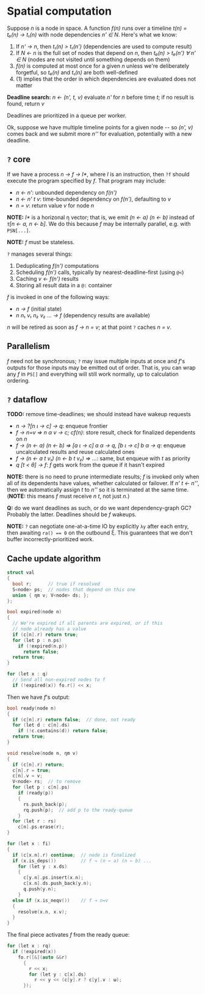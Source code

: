 # Spatial computation
Suppose _n_ is a node in space. A function _f(n)_ runs over a timeline _t(n) = t₀(n) → t₁(n)_ with node dependencies _n' ∈ N_. Here's what we know:

1. If _n' → n_, then _t₁(n) > t₁(n')_ (dependencies are used to compute result)
2. If _N ← n_ is the full set of nodes that depend on _n_, then _t₀(n) > t₀(n') ∀ n' ∈ N_ (nodes are not visited until something depends on them)
3. _f(n)_ is computed at most once for a given _n_ unless we're deliberately forgetful, so _t₀(n)_ and _t₁(n)_ are both well-defined
4. (1) implies that the order in which dependencies are evaluated does not matter

**Deadline search:** _n ← (n', t, v)_ evaluate _n'_ for _n_ before time _t_; if no result is found, return _v_

Deadlines are prioritized in a queue per worker.

Ok, suppose we have multiple timeline points for a given node -- so _(n', v)_ comes back and we submit more _n''_ for evaluation, potentially with a new deadline.


## `?` core
If we have a process _n → f → I*_, where _I_ is an instruction, then `?f` should execute the program specified by _f_. That program may include:

+ _n ← n'_: unbounded dependency on _f(n')_
+ _n ← n' t v_: time-bounded dependency on _f(n')_, defaulting to _v_
+ _n = v_: return value _v_ for node _n_

**NOTE:** _I*_ is a horizonal η vector; that is, we emit _(n ← a) (n ← b)_ instead of _τ[n ← a, n ← b]_. We do this because _f_ may be internally parallel, e.g. with `PSN[...]`.

**NOTE:** _f_ must be stateless.

`?` manages several things:

1. Deduplicating _f(n')_ computations
2. Scheduling _f(n')_ calls, typically by nearest-deadline-first (using `@<`)
3. Caching _v ← f(n')_ results
4. Storing all result data in a `@:` container

_f_ is invoked in one of the following ways:

+ _n → f_ (initial state)
+ _n n₁ v₁ n₂ v₂ ... → f_ (dependency results are available)

_n_ will be retired as soon as _f → n = v_; at that point `?` caches _n = v_.


## Parallelism
_f_ need not be synchronous; `?` may issue multiple inputs at once and _f_'s outputs for those inputs may be emitted out of order. That is, you can wrap any _f_ in `PS[]` and everything will still work normally, up to calculation ordering.


## `?` dataflow
**TODO:** remove time-deadlines; we should instead have wakeup requests

+ _n → ?[n ι → c] → q_: enqueue frontier
+ _f → n=v ⇒ n α v → c; cf(n)_: store result, check for finalized dependents on _n_
+ _f → (n ← a) (n ← b) ⇒ [a ι → c] a α → q, [b ι → c] b α → q_: enqueue uncalculated results and reuse calculated ones
+ _f → (n ← a t v₁) (n ← b t v₂) ⇒ ..._: same, but enqueue with _t_ as priority
+ _q [t < θ] → f_: _f_ gets work from the queue if it hasn't expired

**NOTE:** there is no need to prune intermediate results; _f_ is invoked only when all of its dependents have values, whether calculated or failover. If _n' t ← n''_, then we automatically assign _t_ to _n''_ so it is terminated at the same time. (**NOTE:** this means _f_ must receive _n t_, not just _n_.)

**Q:** do we want deadlines as such, or do we want dependency-graph GC? Probably the latter. Deadlines should be _f_ wakeups.

**NOTE:** `?` can negotiate one-at-a-time IO by explicitly `λy` after each entry, then awaiting `ra() == 0` on the outbound ξ. This guarantees that we don't buffer incorrectly-prioritized work.


## Cache update algorithm
```cpp
struct val
{
  bool r;      // true if resolved
  S<node> ps;  // nodes that depend on this one
  union { ηm v; V<node> ds; };
};

bool expired(node n)
{
  // We're expired if all parents are expired, or if this
  // node already has a value
  if (c[n].r) return true;
  for (let p : n.ps)
    if (!expired(n.p))
      return false;
  return true;
}

for (let x : q)
  // Send all non-expired nodes to f
  if (!expired(x)) fo.r() << x;
```

Then we have _f_'s output:

```cpp
bool ready(node n)
{
  if (c[n].r) return false;  // done, not ready
  for (let d : c[n].ds)
    if (!c.contains(d)) return false;
  return true;
}

void resolve(node n, ηm v)
{
  if (c[n].r) return;
  c[n].r = true;
  c[n].v = v;
  V<node> rs;  // to remove
  for (let p : c[n].ps)
    if (ready(p))
    {
      rs.push_back(p);
      rq.push(p);  // add p to the ready-queue
    }
  for (let r : rs)
    c[n].ps.erase(r);
}

for (let x : fi)
{
  if (c[x.n].r) continue;  // node is finalized
  if (x.is_deps())         // f → (n ← a) (n ← b) ...
    for (let y : x.ds)
    {
      c[y.n].ps.insert(x.n);
      c[x.n].ds.push_back(y.n);
      q.push(y.n);
    }
  else if (x.is_neqv())    // f → n=v
  {
    resolve(x.n, x.v);
  }
}
```

The final piece activates _f_ from the ready queue:

```cpp
for (let x : rq)
  if (!expired(x))
    fo.r([&](auto &&r)
      {
        r << x;
        for (let y : c[x].ds)
          r << y << (c[y].r ? c[y].v : ω);
      });
```
